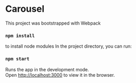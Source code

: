 # Carousel


This project was bootstrapped with Webpack

### `npm install` 
to install node modules
In the project directory, you can run:

### `npm start`

Runs the app in the development mode.\
Open [http://localhost:3000](http://localhost:3000) to view it in the browser.
